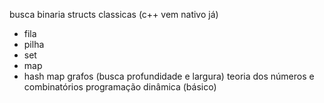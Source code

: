 busca binaria
structs classicas (c++ vem nativo já)
* fila
* pilha
* set
* map
* hash map
grafos (busca profundidade e largura)
teoria dos números e combinatórios 
programação dinâmica (básico)